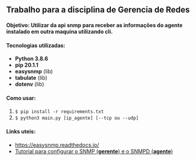 ## **Trabalho para a disciplina de Gerencia de Redes**

#### Objetivo: Utilizar da api __snmp__ para receber as informações do agente instalado em outra maquina utilizando cli.

#### Tecnologias utilizadas:
- **Python 3.8.6**
- **pip 20.1.1**
- **easysnmp** (lib)
- **tabulate** (lib)
- **dotenv** (lib)

#### Como usar:


1. `$ pip install -r requirements.txt`
2. `$ python3 main.py [ip_agente] [--tcp ou --udp]`

#### Links uteis:

- https://easysnmp.readthedocs.io/
- [Tutorial para configurar o SNMP (__gerente__) e o SNMPD (__agente__)](https://www.digitalocean.com/community/tutorials/how-to-install-and-configure-an-snmp-daemon-and-client-on-ubuntu-18-04-pt)

